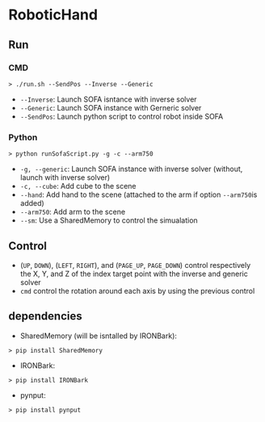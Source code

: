 # RoboticHand

## Run
### CMD
```console
> ./run.sh --SendPos --Inverse --Generic
```
- ```--Inverse```: Launch SOFA isntance with inverse solver
- ```--Generic```: Launch SOFA instance with Gerneric solver
- ```--SendPos```: Launch python script to control robot inside SOFA

### Python
```console
> python runSofaScript.py -g -c --arm750
```
- ```-g, --generic```: Launch SOFA instance with inverse solver (without, launch with inverse solver)
- ```-c, --cube```: Add cube to the scene
- ```--hand```: Add hand to the scene (attached to the arm if option ```--arm750```is added)
- ```--arm750```: Add arm to the scene
- ```--sm```: Use a SharedMemory to control the simualation

## Control
- (```UP```, ```DOWN```), (```LEFT```, ```RIGHT```), and (```PAGE_UP```, ```PAGE_DOWN```) control respectively the X, Y, and Z of the index target point with the inverse and generic solver
- ```cmd``` control the rotation around each axis by using the previous control

## dependencies
- SharedMemory (will be isntalled by IRONBark):
```console
> pip install SharedMemory
```
- IRONBark:
```console
> pip install IRONBark
```
- pynput:
```console
> pip install pynput
```